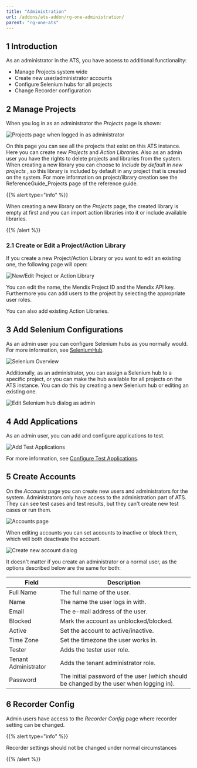 ```yaml
---
title: "Administration"
url: /addons/ats-addon/rg-one-administration/
parent: "rg-one-ats"
---
```


## 1 Introduction

As an administrator in the ATS, you have access to additional functionality:

*   Manage Projects system wide
*   Create new user/administrator accounts
*   Configure Selenium hubs for all projects
*   Change Recorder configuration

## 2 Manage Projects

When you log in as an administrator the _Projects_ page is shown:

![Projects page when logged in as administrator](/attachments/addons/ats-addon/rg-ats/rg-one-ats/rg-one-administration/startpage.png)

On this page you can see all the projects that exist on this ATS instance. Here you can create new _Projects_ and _Action Libraries_. Also as an admin user you have the rights to delete projects and libraries from the system. When creating a new library you can choose to _Include by default in new projects_ , so this library is included by default in any project that is created on the system. For more information on project/library creation see the ReferenceGuide_Projects page of the reference guide.

{{% alert type="info" %}}

When creating a new library on the _Projects_ page, the created library is empty at first and you can import action libraries into it or include available libraries.

{{% /alert %}}

### 2.1 Create or Edit a Project/Action Library

If you create a new Project/Action Library or you want to edit an existing one, the following page will open:

![New/Edit Project or Action Library](/attachments/addons/ats-addon/rg-ats/rg-one-ats/rg-one-administration/neweditproject.png)

You can edit the name, the Mendix Project ID and the Mendix API key. Furthermore you can add users to the project by selecting the appropriate user roles.

You can also add existing Action Libraries.

## 3 Add Selenium Configurations

As an admin user you can configure Selenium hubs as you normally would. For more information, see [SeleniumHub](/addons/apd-addon/rg-one-configuration/).

![Selenium Overview](/attachments/addons/ats-addon/rg-ats/rg-one-ats/rg-one-administration/selenium.png)

Additionally, as an administrator, you can assign a Selenium hub to a specific project, or you can make the hub available for all projects on the ATS instance. You can do this by creating a new Selenium hub or editing an existing one.

![Edit Selenium hub dialog as admin](/attachments/addons/ats-addon/rg-ats/rg-one-ats/rg-one-administration/21168202.png)

## 4 Add Applications

As an admin user, you can add and configure applications to test.

![Add Test Applications](/attachments/addons/ats-addon/rg-ats/rg-one-ats/rg-one-administration/applications.png)

For more information, see [Configure Test Applications](/addons/apd-addon/rg-one-configuration/#configure-test-applications).

## 5 Create Accounts

On the _Accounts_ page you can create new users and administrators for the system. Administrators only have access to the administration part of ATS. They can see test cases and test results, but they can't create new test cases or run them.

![Accounts page](/attachments/addons/ats-addon/rg-ats/rg-one-ats/rg-one-administration/accounts.png)

When editing accounts you can set accounts to inactive or block them, which will both deactivate the account.

![Create new account dialog](/attachments/addons/ats-addon/rg-ats/rg-one-ats/rg-one-administration/newuser.png)

It doesn't matter if you create an administrator or a normal user, as the options described below are the same for both:

Field | Description
--- | ---
Full Name | The full name of the user.
Name | The name the user logs in with.
Email | The e-mail address of the user.
Blocked | Mark the account as unblocked/blocked.
Active | Set the account to active/inactive.
Time Zone | Set the timezone the user works in.
Tester | Adds the tester user role.
Tenant Administrator | Adds the tenant administrator role.
Password | The initial password of the user (which should be changed by the user when logging in).

## 6 Recorder Config

Admin users have access to the _Recorder Config_ page where recorder setting can be changed.

{{% alert type="info" %}}

Recorder settings should not be changed under normal circumstances

{{% /alert %}}
